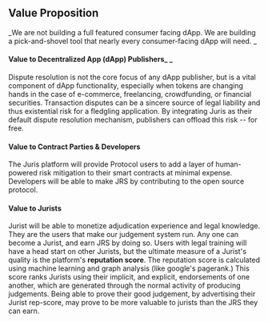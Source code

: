 ## Value Proposition

_We are not building a full featured consumer facing dApp. We are building a pick-and-shovel tool that nearly every consumer-facing dApp will need.  _

#### Value to Decentralized App \(dApp\) Publishers_ _

Dispute resolution is not the core focus of any dApp publisher, but is a vital component of dApp functionality, especially when tokens are changing hands in the case of e-commerce, freelancing, crowdfunding, or financial securities. Transaction disputes can be a sincere source of legal liability and thus existential risk for a fledgling application. By integrating Juris as their default dispute resolution mechanism, publishers can offload this risk -- for free.

#### Value to Contract Parties & Developers

The Juris platform will provide Protocol users to add a layer of human-powered risk mitigation to their smart contracts at minimal expense. Developers will be able to make JRS by contributing to the open source protocol.

#### Value to Jurists

Jurist will be able to monetize adjudication experience and legal knowledge. They are the users that make our judgement system run. Any one can become a Jurist, and earn JRS by doing so. Users with legal training will have a head start on other Jurists, but the ultimate measure of a Jurist's quality is the platform's **reputation score**. The reputation score is calculated using machine learning and graph analysis \(like google's pagerank.\) This score ranks Jurists using their implicit, and explicit, endorsements of one another, which are generated through the normal activity of producing judgements. Being able to prove their good judgement, by advertising their Jurist rep-score, may prove to be more valuable to jurists than the JRS they can earn.

